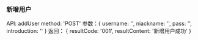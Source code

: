 ### 新增用户
API: addUser
method: 'POST'
参数：{
  username: '',
  niackname: '',
  pass: '',
  introduction: ''
}
返回：
{ resultCode: '001', resultContent: '新增用户成功' }
